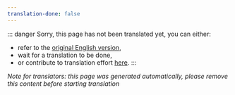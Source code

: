 ```yaml
---
translation-done: false
---
```

::: danger
Sorry, this page has not been translated yet, you can either:
- refer to the [original English version](<../../../cs/models/custom-avatars.md>),
- wait for a translation to be done,
- or contribute to translation effort [here](https://github.com/bsmg/wiki).
:::

_Note for translators: this page was generated automatically, please remove this content before starting translation_
